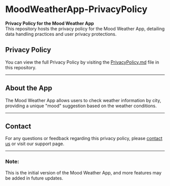 # MoodWeatherApp-PrivacyPolicy

**Privacy Policy for the Mood Weather App**  
This repository hosts the privacy policy for the Mood Weather App, detailing data handling practices and user privacy protections.

## Privacy Policy

You can view the full Privacy Policy by visiting the [PrivacyPolicy.md](./PrivacyPolicy.md) file in this repository.

---

## About the App

The Mood Weather App allows users to check weather information by city, providing a unique "mood" suggestion based on the weather conditions.

---

## Contact

For any questions or feedback regarding this privacy policy, please [contact us](mailto:info@moodweatherapp.com) or visit our support page.

---

### Note:
This is the initial version of the Mood Weather App, and more features may be added in future updates.

